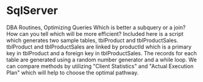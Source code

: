 # SqlServer
DBA Routines, Optimizing Queries
Which is better a subquery or a join? How can you tell which will be more efficient?
Included here is a script which generates two sample tables, tblProduct and tblProductSales. tblProduct and tblProductSales are linked by  productId which is a primary key in tblProduct and a foreign key in tblProductSales.
The records for each table are generated using a random number generator and a while loop. 
We can compare methods by utilizing "Client Statistics" and "Actual Execution Plan" which will help to choose the optimal pathway.

